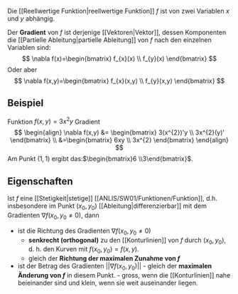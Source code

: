 Die [[Reellwertige Funktion|reellwertige Funktion]] $f$ ist von zwei Variablen $x$ und $y$ abhängig.

Der **Gradient** von $f$ ist derjenige [[Vektoren|Vektor]], dessen Komponenten die [[Partielle Ableitung|partielle Ableitung]] von $f$ nach den einzelnen Variablen sind:
$$
\nabla f(x)=\begin{bmatrix}
f_{x}(x) \\
f_{y}(x)
\end{bmatrix}
$$
Oder aber
$$
\nabla f(x,y)=\begin{bmatrix}
f_{x}(x,y) \\
f_{y}(x,y)
\end{bmatrix}
$$

## Beispiel
Funktion $f(x,y)=3x^{2}y$
Gradient
$$
\begin{align}
\nabla f(x,y) &= \begin{bmatrix}
3(x^{2})'y \\
3x^{2}(y)'
\end{bmatrix} \\
&=\begin{bmatrix}
6xy \\
3x^{2}
\end{bmatrix}
\end{align}
$$
Am Punkt $(1,1)$ ergibt das:$\begin{bmatrix}6 \\3\end{bmatrix}$.

## Eigenschaften
Ist $f$ eine [[Stetigkeit|stetige]] [[ANLIS/SW01/Funktionen/Funktion]], d.h. insbesondere im Punkt $(x_{0},y_{0})$ [[Ableitung|differenzierbar]] mit dem Gradienten $\nabla f(x_{0},y_{0}\neq 0)$, dann 
- ist die Richtung des Gradienten $\nabla f(x_{0},y_{0}\neq 0)$
	- **senkrecht (orthogonal)** zu den [[Konturlinien]] von $f$ durch $(x_{0},y_{0})$, d. h. den Kurven mit $f(x_{0},y_{0})=f(x,y)$.
	- gleich der **Richtung der maximalen Zunahme von $f$**
- ist der Betrag des Gradienten $||\nabla f(x_{0},y_{0})||$
		- gleich der **maximalen Änderung von $f$** in diesem Punkt.
		- gross, wenn die [[Konturlinien]] nahe beieinander sind und klein, wenn sie weit auseinander liegen.
